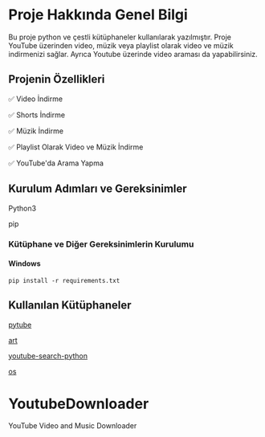 # Proje Hakkında Genel Bilgi
Bu proje python ve çestli kütüphaneler kullanılarak yazılmıştır. Proje YouTube üzerinden video, müzik veya playlist olarak video ve müzik indirmenizi sağlar. Ayrıca Youtube üzerinde video araması da yapabilirsiniz.

## Projenin Özellikleri
✅ Video İndirme

✅ Shorts İndirme

✅ Müzik İndirme

✅ Playlist Olarak Video ve Müzik İndirme

✅ YouTube'da Arama Yapma 

## Kurulum Adımları ve Gereksinimler
Python3

pip



### Kütüphane ve Diğer Gereksinimlerin Kurulumu

#### Windows 

````
pip install -r requirements.txt
````
### 

## Kullanılan Kütüphaneler
[pytube](https://github.com/pytube/pytube)

[art](https://github.com/sepandhaghighi/art)

[youtube-search-python](https://github.com/alexmercerind/youtube-search-python)

[os](https://github.com/python/cpython/blob/main/Lib/os.py)

# YoutubeDownloader
YouTube Video and Music Downloader
